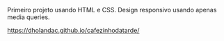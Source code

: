 Primeiro projeto usando HTML e CSS.
Design responsivo usando apenas media queries.

https://dholandac.github.io/cafezinhodatarde/
